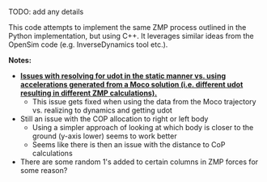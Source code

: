 TODO: add any details

This code attempts to implement the same ZMP process outlined in the Python implementation, but using C++. It leverages similar ideas from the OpenSim code (e.g. InverseDynamics tool etc.).

**Notes:**

- **<u>Issues with resolving for udot in the static manner vs. using accelerations generated from a Moco solution (i.e. different udot resulting in different ZMP calculations).</u>**
  - This issue gets fixed when using the data from the Moco trajectory vs. realizing to dynamics and getting udot
- Still an issue with the COP allocation to right or left body
  - Using a simpler approach of looking at which body is closer to the ground (y-axis lower) seems to work better
  - Seems like there is then an issue with the distance to CoP calculations
- There are some random 1's added to certain columns in ZMP forces for some reason?